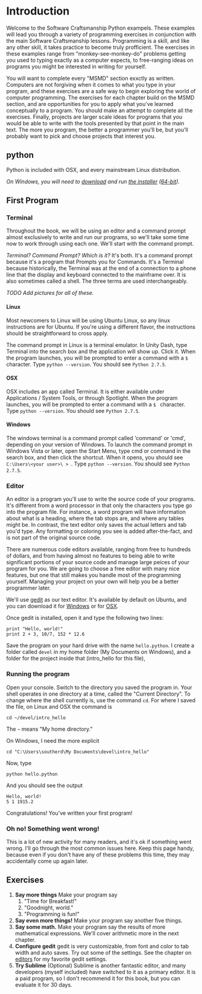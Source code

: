 # Introduction

Welcome to the Software Craftsmanship Python exampels. These examples will
lead you through a variety of programming exercises in conjunction with the main
Software Craftsmanship lessons. Programming is a skill, and like any other skill,
it takes practice to become truly profficient. The exercises in these examples range
from "monkey-see-monkey-do" problems getting you used to typing exactly as a
computer expects, to free-ranging ideas on programs you might be interested in
writing for yourself. 

You will want to complete every "MSMD" section exxctly as written. Computers
are not forgiving when it comes to what you type in your program, and these
exercises are a safe way to begin exploring the world of computer programming.
The exercises for each chapter build on the MSMD section, and are opportunities
for you to apply what you've learned conceptually to a program. You should make
an attempt to complete all the exercises. Finally, projects are larger scale
ideas for programs that you would be able to write with the tools presented by
that point in the main text. The more you program, the better a programmer
you'll be, but you'll probably want to pick and choose projects that interest
you.

## python

Python is included with OSX, and every mainstream Linux distribution. 

_On Windows, you will need to [download](http://www.python.org/download/) and run
[the installer](http://www.python.org/ftp/python/2.7.5/python-2.7.5.msi)
([64-bit](http://www.python.org/ftp/python/2.7.5/python-2.7.5.amd64.msi))._


## First Program

### Terminal

Throughout the book, we will be using an editor and a command prompt almost
exclusively to write and run our programs, so we'll take some time now to work
through using each one. We'll start with the command prompt.

*Terminal? Command Prompt? Which is it?* It's both. It's a command prompt
because it's a program that Prompts you for Commands. It's a Terminal because
historically, the Terminal was at the end of a connection to a phone line that
the display and keyboard connected to the mainframe over. It is also sometimes
called a shell. The three terms are used interchangeably.

*TODO Add pictures for all of these.*

#### Linux

Most newcomers to Linux will be using Ubuntu Linux, so any linux instructions
are for Ubuntu. If you're using a different flavor, the instructions should be
straightforward to cross apply.

The command prompt in Linux is a terminal emulator. In Unity Dash, type Terminal
into the search box and the application will show up. Click it. When the program
launches, you will be prompted to enter a command with a `$ ` character. Type
`python --version`. You should see `Python 2.7.5`.

#### OSX

OSX includes an app called Terminal. It is either available under Applications /
System Tools, or through Spotlight.  When the program launches, you will be
prompted to enter a command with a `$ ` character. Type `python --version`. You
should see `Python 2.7.5`.

#### Windows

The windows terminal is a command prompt called 'command' or 'cmd', depending on
your version of Windows. To launch the command prompt in Windows Vista or later,
open the Start Menu, type cmd or command in the search box, and then click the
shortcut. When it opens, you should see `C:\Users\<your user>\ > `. Type `python
--version`. You should see `Python 2.7.5`.

### Editor

An editor is a program you'll use to write the source code of your programs.
It's different from a word processor in that only the characters you type go
into the program file. For instance, a word program will have information about
what is a heading, where the tab stops are, and where any tables might be. In
contrast, the text editor only saves the actual letters and tab you'd type. Any
formatting or coloring you see is added after-the-fact, and is not part of the
original source code.

There are numerous code editors available, ranging from free to hundreds of
dollars, and from having almost no features to being able to write significant
portions of your source code and manage large peices of your program for you. We
are going to choose a free editor with many nice features, but one that still
makes you handle most of the programming yourself. Managing your project on your
own will help you be a better programmer later.

We'll use [gedit](https://projects.gnome.org/gedit/) as our text editor. It's
available by default on Ubuntu, and you can download it for
[Windows](http://ftp.gnome.org/pub/GNOME/binaries/win32/gedit/2.30/gedit-setup-2.30.1-1.exe)
or for
[OSX](http://ftp.gnome.org/pub/GNOME/binaries/mac/gedit/3.2/).

Once gedit is installed, open it and type the following two lines:


```
print "Hello, world!"
print 2 + 3, 10/7, 152 * 12.6
```

Save the program on your hard drive with the name `hello.python`. I create a
folder called `devel` in my home folder (My Documents on Windows), and a folder
for the project inside that (intro_hello for this file),

### Running the program

Open your console. Switch to the directory you saved the program in. Your shell
operates in one directory at a time, called the "Current Directory". To change
where the shell currently is, use the command `cd`. For where I saved the file,
on Linux and OSX the command is

```
cd ~/devel/intro_hello
```

The `~` means "My home directory."

On Windows, I need the more explicit

```
cd "C:\Users\southerd\My Documents\devel\intro_hello"
```

Now, type

```
python hello.python
```

And you should see the output

```
Hello, world!
5 1 1915.2
```

Congratulations! You've written your first program!

### Oh no! Something went wrong!

This is a lot of new activity for many readers, and it's ok if something went
wrong. I'll go through the most common issues here. Keep this page handy,
because even if you don't have any of these problems this time, they may
accidentally come up again later.

## Exercises

1. **Say more things** Make your program say
	1. "Time for Breakfast!"
	1. "Goodnight, world."
	1. "Programming is fun!"
1. **Say even more things!** Make your program say another five things.
1. **Say some math.** Make your program say the results of more mathematical
	expressions. We'll cover arithmetic more in the next chapter.
1. **Configure gedit** gedit is very customizable, from font and color to tab
	width and auto saves. Try out some of the settings. See the chapter on
	[editors](coming_soon) for my favorite gedit settings.
1. **Try Sublime** (Optional) Sublime is another fantastic editor, and many
	developers (myself included) have switched to it as a primary editor. It is
	a paid program, so I don't recommend it for this book, but you can evaluate
	it for 30 days.